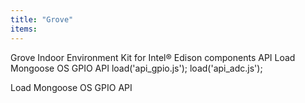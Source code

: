 ```yaml
---
title: "Grove"
items:
---
```


 Grove Indoor Environment Kit for Intel® Edison
 components API
 Load Mongoose OS GPIO API
load('api_gpio.js');
load('api_adc.js');



 Load Mongoose OS GPIO API

